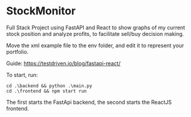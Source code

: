 # StockMonitor
Full Stack Project using FastAPI and React to show graphs of my current stock position and analyze profits, to facilitate sell/buy decision making. 

Move the xml example file to the env folder, and edit it to represent your portfolio.

Guide: https://testdriven.io/blog/fastapi-react/

To start, run:

    cd .\backend && python .\main.py
    cd .\frontend && npm start run

The first starts the FastApi backend, the second starts the ReactJS frontend.